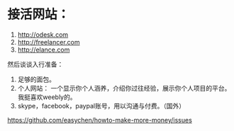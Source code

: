 # 接活网站： 
1. http://odesk.com
2. http://freelancer.com
3. http://elance.com

然后谈谈入行准备：
1. 足够的面包。
2. 个人网站： 一个显示你个人涵养，介绍你过往经验，展示你个人项目的平台。我挺喜欢weebly的。
3. skype，facebook，paypal账号，用以沟通与付费。（国外）

https://github.com/easychen/howto-make-more-money/issues
